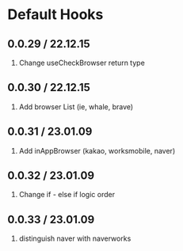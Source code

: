 # Default Hooks

## 0.0.29 / 22.12.15

1. Change useCheckBrowser return type

## 0.0.30 / 22.12.15

1. Add browser List (ie, whale, brave)

## 0.0.31 / 23.01.09

1. Add inAppBrowser (kakao, worksmobile, naver)

## 0.0.32 / 23.01.09

1. Change if - else if logic order

## 0.0.33 / 23.01.09

1. distinguish naver with naverworks
